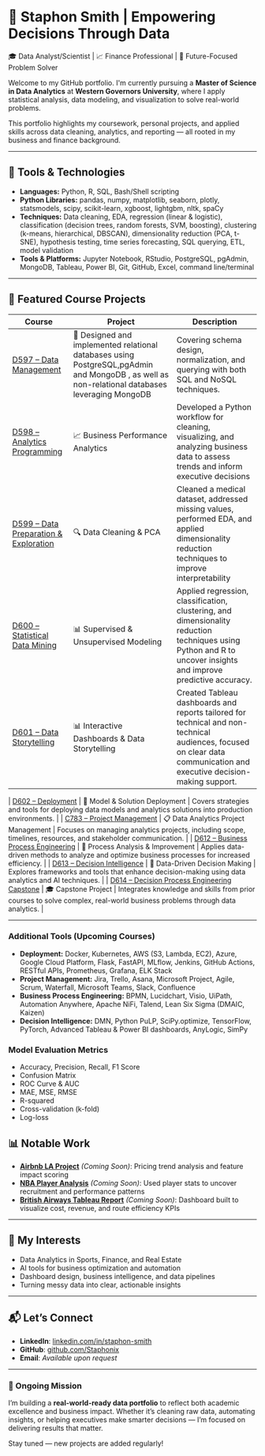 # 👋 Staphon Smith | Empowering Decisions Through Data

🎓 Data Analyst/Scientist | 📈 Finance Professional | 🤖 Future-Focused Problem Solver

Welcome to my GitHub portfolio. I'm currently pursuing a **Master of Science in Data Analytics** at **Western Governors University**, where I apply statistical analysis, data modeling, and visualization to solve real-world problems.

This portfolio highlights my coursework, personal projects, and applied skills across data cleaning, analytics, and reporting — all rooted in my business and finance background.

---

## 🔧 Tools & Technologies

- **Languages:** Python, R, SQL, Bash/Shell scripting  
- **Python Libraries:** pandas, numpy, matplotlib, seaborn, plotly, statsmodels, scipy, scikit-learn, xgboost, lightgbm, nltk, spaCy  
- **Techniques:** Data cleaning, EDA, regression (linear & logistic), classification (decision trees, random forests, SVM, boosting), clustering (k-means, hierarchical, DBSCAN), dimensionality reduction (PCA, t-SNE), hypothesis testing, time series forecasting, SQL querying, ETL, model validation  
- **Tools & Platforms:** Jupyter Notebook, RStudio, PostgreSQL, pgAdmin, MongoDB, Tableau, Power BI, Git, GitHub, Excel, command line/terminal  

---

## 📁 Featured Course Projects

| Course | Project | Description |
|--------|---------|-------------|
| [D597 – Data Management](https://github.com/Staphonix/D597-Data-Management) | 📄 Designed and implemented relational databases using PostgreSQL,pgAdmin and MongoDB , as well as non-relational databases leveraging MongoDB | Covering schema design, normalization, and querying with both SQL and NoSQL techniques. |
| [D598 – Analytics Programming](https://github.com/Staphonix/Staphonix-D598---Analytics-Programming) | 📈 Business Performance Analytics | Developed a Python workflow for cleaning, visualizing, and analyzing business data to assess trends and inform executive decisions |
| [D599 – Data Preparation & Exploration](https://github.com/Staphonix/D599---Data-Preparation-and-Exploration) | 🔍 Data Cleaning & PCA | Cleaned a medical dataset, addressed missing values, performed EDA, and applied dimensionality reduction techniques to improve interpretability |
| [D600 – Statistical Data Mining](#) | 📊 Supervised & Unsupervised Modeling | Applied regression, classification, clustering, and dimensionality reduction techniques using Python and R to uncover insights and improve predictive accuracy. |
| [D601 – Data Storytelling](https://github.com/Staphonix/D601-Data-Storytelling) | 📊 Interactive Dashboards & Data Storytelling | Created Tableau dashboards and reports tailored for technical and non-technical audiences, focused on clear data communication and executive decision-making support. |

| [D602 – Deployment](#) | 🚀 Model & Solution Deployment | Covers strategies and tools for deploying data models and analytics solutions into production environments. |
| [C783 – Project Management](#) | 📋 Data Analytics Project Management | Focuses on managing analytics projects, including scope, timelines, resources, and stakeholder communication. |
| [D612 – Business Process Engineering](#) | 🔄 Process Analysis & Improvement | Applies data-driven methods to analyze and optimize business processes for increased efficiency. |
| [D613 – Decision Intelligence](#) | 🧠 Data-Driven Decision Making | Explores frameworks and tools that enhance decision-making using data analytics and AI techniques. |
| [D614 – Decision Process Engineering Capstone](#) | 🎓 Capstone Project | Integrates knowledge and skills from prior courses to solve complex, real-world business problems through data analytics. |


---

### Additional Tools (Upcoming Courses)
- **Deployment:** Docker, Kubernetes, AWS (S3, Lambda, EC2), Azure, Google Cloud Platform, Flask, FastAPI, MLflow, Jenkins, GitHub Actions, RESTful APIs, Prometheus, Grafana, ELK Stack  
- **Project Management:** Jira, Trello, Asana, Microsoft Project, Agile, Scrum, Waterfall, Microsoft Teams, Slack, Confluence  
- **Business Process Engineering:** BPMN, Lucidchart, Visio, UiPath, Automation Anywhere, Apache NiFi, Talend, Lean Six Sigma (DMAIC, Kaizen)  
- **Decision Intelligence:** DMN, Python PuLP, SciPy.optimize, TensorFlow, PyTorch, Advanced Tableau & Power BI dashboards, AnyLogic, SimPy  

### Model Evaluation Metrics
- Accuracy, Precision, Recall, F1 Score  
- Confusion Matrix  
- ROC Curve & AUC  
- MAE, MSE, RMSE  
- R-squared  
- Cross-validation (k-fold)  
- Log-loss  

## 📊 Notable Work

- **[Airbnb LA Project](#)** *(Coming Soon)*: Pricing trend analysis and feature impact scoring
- **[NBA Player Analysis](#)** *(Coming Soon)*: Used player stats to uncover recruitment and performance patterns
- **[British Airways Tableau Report](#)** *(Coming Soon)*: Dashboard built to visualize cost, revenue, and route efficiency KPIs

---

## 🧠 My Interests

- Data Analytics in Sports, Finance, and Real Estate
- AI tools for business optimization and automation
- Dashboard design, business intelligence, and data pipelines
- Turning messy data into clear, actionable insights

---

## 📬 Let’s Connect

- **LinkedIn**: [linkedin.com/in/staphon-smith](https://www.linkedin.com/in/staphon-smith/)
- **GitHub**: [github.com/Staphonix](https://github.com/Staphonix)
- **Email**: *Available upon request*

---

### 🚀 Ongoing Mission

I’m building a **real-world-ready data portfolio** to reflect both academic excellence and business impact. Whether it’s cleaning raw data, automating insights, or helping executives make smarter decisions — I’m focused on delivering results that matter.

Stay tuned — new projects are added regularly!

